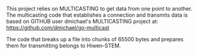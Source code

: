 This project relies on MULTICASTING to get data from one point to another. 
The multicasting code that establishes a connection and transmits data is based on GITHUB user dmichael's
MULTICASTING project at: https://github.com/dmichael/go-multicast

The code that breaks up a file into chunks of 65500 bytes and prepares them for transmitting belongs to Hiwen-STEM.
